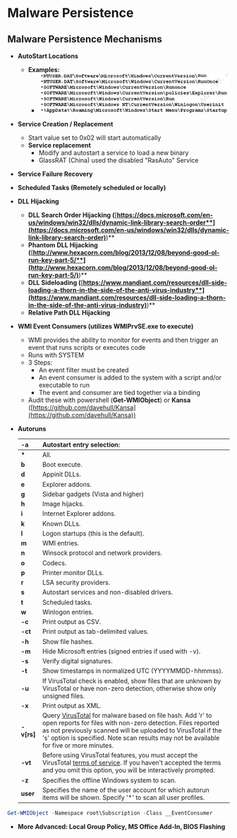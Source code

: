 # Malware Persistence

## Malware Persistence Mechanisms

* **AutoStart Locations**
  * **Examples:**
    * ****![](<../../.gitbook/assets/image (40) (1).png>)****
* **Service Creation / Replacement**
  * Start value set to 0x02 will start automatically
  * **Service replacement**
    * Modify and autostart a service to load a new binary
    * GlassRAT (China) used the disabled "RasAuto" Service
* **Service Failure Recovery**
* **Scheduled Tasks (Remotely scheduled or locally)**
* **DLL Hijacking**
  * **DLL Search Order Hijacking (**[**https://docs.microsoft.com/en-us/windows/win32/dlls/dynamic-link-library-search-order**](https://docs.microsoft.com/en-us/windows/win32/dlls/dynamic-link-library-search-order)**)**
  * **Phantom DLL Hijacking (**[**http://www.hexacorn.com/blog/2013/12/08/beyond-good-ol-run-key-part-5/**](http://www.hexacorn.com/blog/2013/12/08/beyond-good-ol-run-key-part-5/)**)**
  * **DLL Sideloading (**[**https://www.mandiant.com/resources/dll-side-loading-a-thorn-in-the-side-of-the-anti-virus-industry**](https://www.mandiant.com/resources/dll-side-loading-a-thorn-in-the-side-of-the-anti-virus-industry)**)**
  * **Relative Path DLL Hijacking**
* **WMI Event Consumers (utilizes WMIPrvSE.exe to execute)**
  * WMI provides the ability to monitor for events and then trigger an event that runs scripts or executes code
  * Runs with SYSTEM
  * 3 Steps:
    * An event filter must be created
    * An event consumer is added to the system with a script and/or executable to run
    * The event and consumer are tied together via a binding
  * Audit these with powershell (**Get-WMIObject**) or **Kansa** ([https://github.com/davehull/Kansa](https://github.com/davehull/Kansa))
*   **Autoruns**

    | **-a**      | Autostart entry selection:                                                                                                                                                                                                                                                                                          |
    | ----------- | ------------------------------------------------------------------------------------------------------------------------------------------------------------------------------------------------------------------------------------------------------------------------------------------------------------------- |
    | **\***      | All.                                                                                                                                                                                                                                                                                                                |
    | **b**       | Boot execute.                                                                                                                                                                                                                                                                                                       |
    | **d**       | Appinit DLLs.                                                                                                                                                                                                                                                                                                       |
    | **e**       | Explorer addons.                                                                                                                                                                                                                                                                                                    |
    | **g**       | Sidebar gadgets (Vista and higher)                                                                                                                                                                                                                                                                                  |
    | **h**       | Image hijacks.                                                                                                                                                                                                                                                                                                      |
    | **i**       | Internet Explorer addons.                                                                                                                                                                                                                                                                                           |
    | **k**       | Known DLLs.                                                                                                                                                                                                                                                                                                         |
    | **l**       | Logon startups (this is the default).                                                                                                                                                                                                                                                                               |
    | **m**       | WMI entries.                                                                                                                                                                                                                                                                                                        |
    | **n**       | Winsock protocol and network providers.                                                                                                                                                                                                                                                                             |
    | **o**       | Codecs.                                                                                                                                                                                                                                                                                                             |
    | **p**       | Printer monitor DLLs.                                                                                                                                                                                                                                                                                               |
    | **r**       | LSA security providers.                                                                                                                                                                                                                                                                                             |
    | **s**       | Autostart services and non-disabled drivers.                                                                                                                                                                                                                                                                        |
    | **t**       | Scheduled tasks.                                                                                                                                                                                                                                                                                                    |
    | **w**       | Winlogon entries.                                                                                                                                                                                                                                                                                                   |
    | **-c**      | Print output as CSV.                                                                                                                                                                                                                                                                                                |
    | **-ct**     | Print output as tab-delimited values.                                                                                                                                                                                                                                                                               |
    | **-h**      | Show file hashes.                                                                                                                                                                                                                                                                                                   |
    | **-m**      | Hide Microsoft entries (signed entries if used with -v).                                                                                                                                                                                                                                                            |
    | **-s**      | Verify digital signatures.                                                                                                                                                                                                                                                                                          |
    | **-t**      | Show timestamps in normalized UTC (YYYYMMDD-hhmmss).                                                                                                                                                                                                                                                                |
    | **-u**      | If VirusTotal check is enabled, show files that are unknown by VirusTotal or have non-zero detection, otherwise show only unsigned files.                                                                                                                                                                           |
    | **-x**      | Print output as XML.                                                                                                                                                                                                                                                                                                |
    | **-v\[rs]** | Query [VirusTotal](https://www.virustotal.com/) for malware based on file hash. Add 'r' to open reports for files with non-zero detection. Files reported as not previously scanned will be uploaded to VirusTotal if the 's' option is specified. Note scan results may not be available for five or more minutes. |
    | **-vt**     | Before using VirusTotal features, you must accept the VirusTotal [terms of service](https://www.virustotal.com/en/about/terms-of-service/). If you haven't accepted the terms and you omit this option, you will be interactively prompted.                                                                         |
    | **-z**      | Specifies the offline Windows system to scan.                                                                                                                                                                                                                                                                       |
    | **user**    | Specifies the name of the user account for which autorun items will be shown. Specify '\*' to scan all user profiles.                                                                                                                                                                                               |

```powershell
Get-WMIObject -Namespace root\Subscription -Class __EventConsumer
```

* **More Advanced: Local Group Policy, MS Office Add-In, BIOS Flashing**
